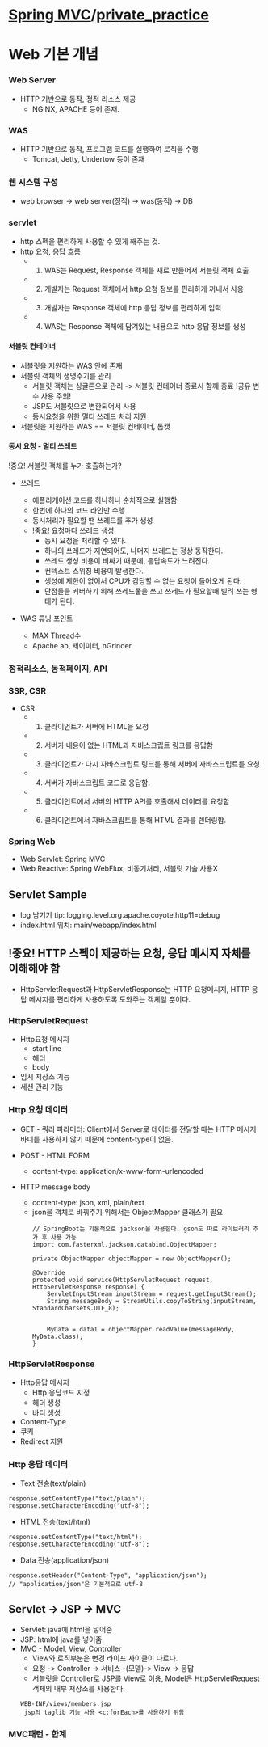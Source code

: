 # [Spring MVC](https://www.inflearn.com/course/%EC%8A%A4%ED%94%84%EB%A7%81-mvc-1/dashboard)/[private_practice](https://github.com/dev7gy/SpringMVC.git)
# Web 기본 개념
### Web Server
- HTTP 기반으로 동작, 정적 리소스 제공
    - NGINX, APACHE 등이 존재.

### WAS
- HTTP 기반으로 동작, 프로그램 코드를 실행하여 로직을 수행
    - Tomcat, Jetty, Undertow 등이 존재

### 웹 시스템 구성
- web browser -> web server(정적) -> was(동적) -> DB

### servlet
- http 스펙을 편리하게 사용할 수 있게 해주는 것.
- http 요청, 응답 흐름
    - 1. WAS는 Request, Response 객체를 새로 만들어서 서블릿 객체 호출
    - 2. 개발자는 Request 객체에서 http 요청 정보를 편리하게 꺼내서 사용
    - 3. 개발자는 Response 객체에 http 응답 정보를 편리하게 입력
    - 4. WAS는 Response 객체에 담겨있는 내용으로 http 응답 정보를 생성

#### 서블릿 컨테이너
- 서블릿을 지원하는 WAS 안에 존재
- 서블릿 객체의 생명주기를 관리
    - 서블릿 객체는 싱글톤으로 관리 -> 서블릿 컨테이너 종료시 함께 종료 !공유 변수 사용 주의!
    - JSP도 서블릿으로 변환되어서 사용
    - 동시요청을 위한 멀티 쓰레드 처리 지원
- 서블릿을 지원하는 WAS == 서블릿 컨테이너, 톰캣

#### 동시 요청 - 멀티 쓰레드
!중요! 서블릿 객체를 누가 호출하는가?
- 쓰레드
    - 애플리케이션 코드를 하나하나 순차적으로 실행함
    - 한번에 하나의 코드 라인만 수행
    - 동시처리가 필요할 땐 쓰레드를 추가 생성
    - !중요! 요청마다 쓰레드 생성
        - 동시 요청을 처리할 수 있다.
        - 하나의 쓰레드가 지연되어도, 나머지 쓰레드는 정상 동작한다.
        - 쓰레드 생성 비용이 비싸기 때문에, 응답속도가 느려진다.
        - 컨텍스트 스위칭 비용이 발생한다. 
        - 생성에 제한이 없어서 CPU가 감당할 수 없는 요청이 들어오게 된다.
        - 단점들을 커버하기 위해 쓰레드풀을 쓰고 쓰레드가 필요할때 빌려 쓰는 형태가 된다.

- WAS 튜닝 포인트
    - MAX Thread수
    - Apache ab, 제이미터, nGrinder
    
### 정적리소스, 동적페이지, API 
### SSR, CSR
- CSR
    - 1. 클라이언트가 서버에 HTML을 요청
    - 2. 서버가 내용이 없는 HTML과 자바스크립트 링크를 응답함
    - 3. 클라이언트가 다시 자바스크립트 링크를 통해 서버에 자바스크립트를 요청 
    - 4. 서버가 자바스크립트 코드로 응답함.
    - 5. 클라이언트에서 서버의 HTTP API를 호출해서 데이터를 요청함
    - 6. 클라이언트에서 자바스크립트를 통해 HTML 결과를 렌더링함.

### Spring Web
- Web Servlet: Spring MVC
- Web Reactive: Spring WebFlux, 비동기처리, 서블릿 기술 사용X


## Servlet Sample
- log 남기기 tip: logging.level.org.apache.coyote.http11=debug
- index.html 위치: main/webapp/index.html

## !중요! HTTP 스펙이 제공하는 요청, 응답 메시지 자체를 이해해야 함
- HttpServletRequest과 HttpServletResponse는 HTTP 요청메시지, HTTP 응답 메시지를 편리하게 사용하도록 도와주는 객체일 뿐이다.

### HttpServletRequest
- Http요청 메시지
    - start line
    - 헤더
    - body
- 임시 저장소 기능
- 세션 관리 기능

### Http 요청 데이터
- GET - 쿼리 파라미터: Client에서 Server로 데이터를 전달할 때는 HTTP 메시지 바디를 사용하지 않기 때문에 content-type이 없음.

- POST - HTML FORM
	- content-type: application/x-www-form-urlencoded

- HTTP message body
	- content-type: json, xml, plain/text
	- json을 객체로 바꿔주기 위해서는 ObjectMapper 클래스가 필요
		```
		// SpringBoot는 기본적으로 jackson을 사용한다. gson도 따로 라이브러리 추가 후 사용 가능
		import com.fasterxml.jackson.databind.ObjectMapper;

		private ObjectMapper objectMapper = new ObjectMapper();
		
		@Override
		protected void service(HttpServletRequest request, HttpServletResponse response) {
			ServletInputStream inputStream = request.getInputStream();
			String messageBody = StreamUtils.copyToString(inputStream, StandardCharsets.UTF_8);
		

			MyData = data1 = objectMapper.readValue(messageBody, MyData.class);
		}
		```

### HttpServletResponse
- Http응답 메시지
    - Http 응답코드 지정
    - 헤더 생성
    - 바디 생성
- Content-Type
- 쿠키
- Redirect 지원

### Http 응답 데이터
- Text 전송(text/plain)
```
response.setContentType("text/plain");
response.setCharacterEncoding("utf-8");
```
- HTML 전송(text/html)
```
response.setContentType("text/html");
response.setCharacterEncoding("utf-8");
```
- Data 전송(application/json)
```
response.setHeader("Content-Type", "application/json");
// "application/json"은 기본적으로 utf-8
```

## Servlet -> JSP -> MVC
- Servlet: java에 html을 넣어줌
- JSP: html에 java를 넣어줌.
- MVC - Model, View, Controller 
    - View와 로직부분은 변경 라이프 사이클이 다르다.
    - 요청 -> Controller -> 서비스 -(모델)-> View -> 응답
    - 서블릿을 Controller로 JSP를 View로 이용, Model은 HttpServletRequest객체의 내부 저장소를 사용한다.
    ```
    WEB-INF/views/members.jsp
     jsp의 taglib 기능 사용 <c:forEach>를 사용하기 위함
    ```
### MVC패턴 - 한계

